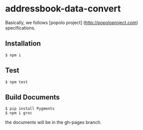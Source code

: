 # addressbook-data-convert

Basically, we follows [popolo project] (http://popoloproject.com) specifications.

## Installation

```
$ npm i
```

## Test 

```
$ npm test
```

## Build Documents

```
$ pip install Pygments
$ npm i groc
```

the documents will be in the gh-pages branch.
